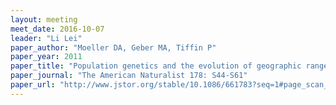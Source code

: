 ```yaml
---
layout: meeting
meet_date: 2016-10-07
leader: "Li Lei"
paper_author: "Moeller DA, Geber MA, Tiffin P"
paper_year: 2011
paper_title: "Population genetics and the evolution of geographic range limits in the annual plant"
paper_journal: "The American Naturalist 178: S44-S61"
paper_url: "http://www.jstor.org/stable/10.1086/661783?seq=1#page_scan_tab_contents"
---
```

